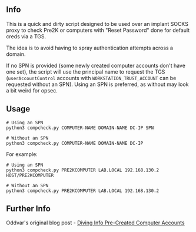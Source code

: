 ## Info

This is a quick and dirty script designed to be used over an implant SOCKS proxy to check Pre2K or computers with "Reset Password" done for default creds via a TGS.

The idea is to avoid having to spray authentication attempts across a domain.

If no SPN is provided (some newly created computer accounts don't have one set), the script will use the principal name to request the TGS (`userAccountControl` accounts with `WORKSTATION_TRUST_ACCOUNT` can be requested without an SPN). Using an SPN is preferred, as without may look a bit weird for opsec.

## Usage

```
# Using an SPN
python3 compcheck.py COMPUTER-NAME DOMAIN-NAME DC-IP SPN

# Without an SPN
python3 compcheck.py COMPUTER-NAME DOMAIN-NAME DC-IP
```

For example:

```
# Using an SPN
python3 compcheck.py PRE2KCOMPUTER LAB.LOCAL 192.168.130.2 HOST/PRE2KCOMPUTER

# Without an SPN
python3 compcheck.py PRE2KCOMPUTER LAB.LOCAL 192.168.130.2
```

## Further Info

Oddvar's original blog post - [Diving Info Pre-Created Computer Accounts](https://www.trustedsec.com/blog/diving-into-pre-created-computer-accounts/)